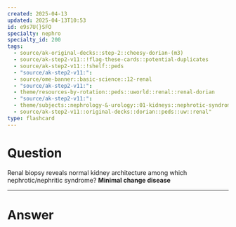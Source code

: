```yaml
---
created: 2025-04-13
updated: 2025-04-13T10:53
id: e9s7U(}SFO
specialty: nephro
specialty_id: 200
tags:
  - source/ak-original-decks::step-2::cheesy-dorian-(m3)
  - source/ak-step2-v11::!flag-these-cards::potential-duplicates
  - source/ak-step2-v11::!shelf::peds
  - "source/ak-step2-v11:": 
  - source/ome-banner::basic-science::12-renal
  - "source/ak-step2-v11:": 
  - theme/resources-by-rotation::peds::uworld::renal::renal-dorian
  - "source/ak-step2-v11:": 
  - theme/subjects::nephrology-&-urology::01-kidneys::nephrotic-syndrome::minimal-change-disease
  - source/ak-step2-v11::original-decks::dorian::peds::uw::renal"
type: flashcard
---
```


# Question
Renal biopsy reveals normal kidney architecture among which nephrotic/nephritic syndrome?   **Minimal change disease**

---

# Answer
